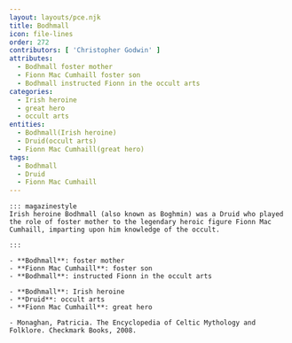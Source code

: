 ```yaml
---
layout: layouts/pce.njk
title: Bodhmall
icon: file-lines
order: 272
contributors: [ 'Christopher Godwin' ]
attributes:
  - Bodhmall foster mother
  - Fionn Mac Cumhaill foster son
  - Bodhmall instructed Fionn in the occult arts
categories:
  - Irish heroine
  - great hero
  - occult arts
entities:
  - Bodhmall(Irish heroine)
  - Druid(occult arts)
  - Fionn Mac Cumhaill(great hero)
tags:
  - Bodhmall
  - Druid
  - Fionn Mac Cumhaill
---
```

``` tab [group1:Info]
::: magazinestyle
Irish heroine Bodhmall (also known as Boghmin) was a Druid who played the role of foster mother to the legendary heroic figure Fionn Mac Cumhaill, imparting upon him knowledge of the occult.

:::
```
``` tab [group1:Attributes]
- **Bodhmall**: foster mother
- **Fionn Mac Cumhaill**: foster son
- **Bodhmall**: instructed Fionn in the occult arts
```
``` tab [group1:Entities]
- **Bodhmall**: Irish heroine
- **Druid**: occult arts
- **Fionn Mac Cumhaill**: great hero
```
``` tab [group1:Sources]
- Monaghan, Patricia. The Encyclopedia of Celtic Mythology and Folklore. Checkmark Books, 2008.
```
